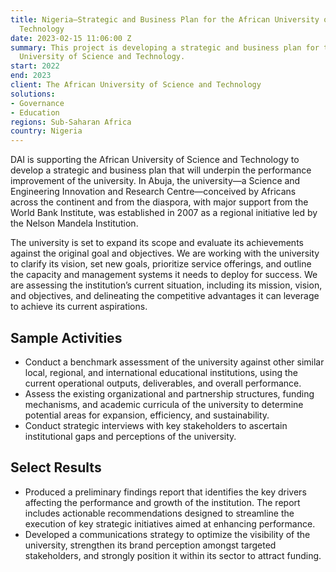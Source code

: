 ```yaml
---
title: Nigeria—Strategic and Business Plan for the African University of Science and
  Technology
date: 2023-02-15 11:06:00 Z
summary: This project is developing a strategic and business plan for the African
  University of Science and Technology.
start: 2022
end: 2023
client: The African University of Science and Technology
solutions:
- Governance
- Education
regions: Sub-Saharan Africa
country: Nigeria
---
```


DAI is supporting the African University of Science and Technology to develop a strategic and business plan that will underpin the performance improvement of the university. In Abuja, the university—a Science and Engineering Innovation and Research Centre—conceived by Africans across the continent and from the diaspora, with major support from the World Bank Institute, was established in 2007 as a regional initiative led by the Nelson Mandela Institution.

The university is set to expand its scope and evaluate its achievements against the original goal and objectives. We are working with the university to clarify its vision, set new goals, prioritize service offerings, and outline the capacity and management systems it needs to deploy for success. We are assessing the institution’s current situation, including its mission, vision, and objectives, and delineating the competitive advantages it can leverage to achieve its current aspirations. 

## Sample Activities

* Conduct a benchmark assessment of the university against other similar local, regional, and international educational institutions, using the current operational outputs, deliverables, and overall performance. 
* Assess the existing organizational and partnership structures, funding mechanisms, and academic curricula of the university to determine potential areas for expansion, efficiency, and sustainability. 
* Conduct strategic interviews with key stakeholders to ascertain institutional gaps and perceptions of the university.

## Select Results

* Produced a preliminary findings report that identifies the key drivers affecting the performance and growth of the institution. The report includes actionable recommendations designed to streamline the execution of key strategic initiatives aimed at enhancing performance.
* Developed a communications strategy to optimize the visibility of the university, strengthen its brand perception amongst targeted stakeholders, and strongly position it within its sector to attract funding.
